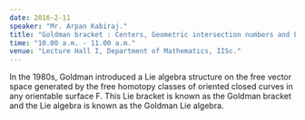 ```yaml
---
date: 2016-2-11
speaker: "Mr. Arpan Kabiraj."
title: "Goldman bracket : Centers, Geometric intersection numbers and Length equivalent curves."
time: "10.00 a.m. - 11.00 a.m."
venue: "Lecture Hall I, Department of Mathematics, IISc."
---
```

In the 1980s, Goldman introduced a Lie algebra structure on the free
vector space generated by the free homotopy classes of oriented closed
curves in any orientable surface F. This Lie bracket is known as the
Goldman bracket and the Lie algebra is known as the Goldman Lie algebra.
